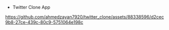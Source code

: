 - Twitter Clone App

  
 

https://github.com/ahmedzayan7920/twitter_clone/assets/88338596/d2cec9b8-27ce-439c-80c9-5751064e198c

